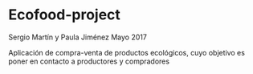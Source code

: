 # Ecofood-project

Sergio Martín y Paula Jiménez
Mayo 2017

Aplicación de compra-venta de productos ecológicos, cuyo objetivo es poner en contacto a productores y compradores

